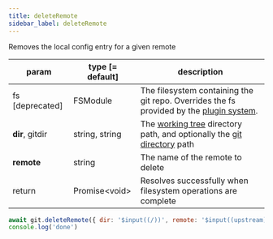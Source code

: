```yaml
---
title: deleteRemote
sidebar_label: deleteRemote
---
```


Removes the local config entry for a given remote

| param           | type [= default] | description                                                                                                    |
| --------------- | ---------------- | -------------------------------------------------------------------------------------------------------------- |
| fs [deprecated] | FSModule         | The filesystem containing the git repo. Overrides the fs provided by the [plugin system](./plugin_fs.md).      |
| **dir**, gitdir | string, string   | The [working tree](dir-vs-gitdir.md) directory path, and optionally the [git directory](dir-vs-gitdir.md) path |
| **remote**      | string           | The name of the remote to delete                                                                               |
| return          | Promise\<void\>  | Resolves successfully when filesystem operations are complete                                                  |

```js live
await git.deleteRemote({ dir: '$input((/))', remote: '$input((upstream))' })
console.log('done')
```

